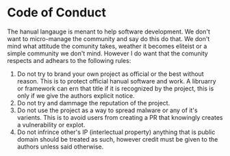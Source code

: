 # Code of Conduct

The hanual langauge is menant to help software development. We don't want to micro-manage the community and say do this do that. We don't mind what attitude the comunity takes, weather it becomes eliteist or a simple community we don't mind. However I do want that the comunity respects and adhears to the following rules:

1. Do not try to brand your own project as official or the best without reason. This is to protect official hanual software and work. A libruarry or framework can ern that title if it is recognized by the project, this is only if we give the authors explicit notice.
2. Do not try and dammage the reputation of the project.
3. Do not use the project as a way to spread malware or any of it's varients. This is to avoid users from creating a PR that knowingly creates a vulnerability or explot.
4. Do not infrince other's IP (interlectual property) anything that is public domain should be treated as such, however credit must be given to the authors unless said otherwise.
